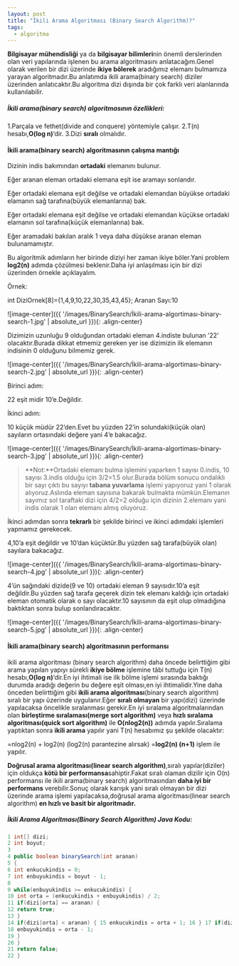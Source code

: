 ```yaml
---
layout: post
title: "İkili Arama Algoritması (Binary Search Algorithm)?"
tags:
  - algoritma
---
```


**Bilgisayar mühendisliği** ya da **bilgisayar bilimleri**nin önemli derslerinden olan veri yapılarında işlenen bu arama algoritmasını anlatacağım.Genel olarak verilen bir dizi üzerinde **ikiye bölerek** aradığımız elemanı bulmamıza yarayan algoritmadır.Bu anlatımda ikili arama(binary search) diziler üzerinden anlatıcaktır.Bu algoritma dizi dışında bir çok farklı veri alanlarında kullanılabilir.

##### **İkili arama(binary search) algoritmasının özellikleri:**

1.Parçala ve fethet(divide and conquere) yöntemiyle çalışır.
2.T(n) hesabı,**O(log n)**‘dir.
3.Dizi **sıralı** olmalıdır.

#### **İkili arama(binary search) algoritmasının çalışma mantığı**

Dizinin indis bakımından **ortadaki** elemanını bulunur.

Eğer aranan eleman ortadaki elemana eşit ise aramayı sonlandır.

Eğer ortadaki elemana eşit değilse ve ortadaki elemandan büyükse ortadaki elamanın sağ tarafına(büyük elemanlarına) bak.

Eğer ortadaki elemana eşit değilse ve ortadaki elemandan küçükse ortadaki elamanın sol tarafına(küçük elemanlarına) bak.

Eğer aramadaki bakılan aralık 1 veya daha düşükse aranan eleman bulunamamıştır.

Bu algoritmik adımların her birinde diziyi her zaman ikiye böler.Yani problem **log2(n)** adımda çözülmesi beklenir.Daha iyi anlaşılması için bir dizi üzerinden örnekle açıklayalım.

Örnek:

int DiziOrnek[8]={1,4,9,10,22,30,35,43,45};
Aranan Sayı:10

![image-center]({{ '/images/BinarySearch/İkili-arama-algortiması-binary-search-1.jpg' | absolute_url }}){: .align-center}

Dizimizin uzunluğu 9 olduğundan ortadaki eleman 4.indiste bulunan ’22’ olacaktır.Burada dikkat etmemiz gereken yer ise dizimizin ilk elemanın indisinin 0 olduğunu bilmemiz gerek.

![image-center]({{ '/images/BinarySearch/İkili-arama-algortiması-binary-search-2.jpg' | absolute_url }}){: .align-center}

Birinci adım:

22 eşit midir 10’e.Değildir.

İkinci adım:

10 küçük müdür 22’den.Evet bu yüzden 22’in solundaki(küçük olan) sayıların ortasındaki değere yani 4’e bakacağız.

![image-center]({{ '/images/BinarySearch/İkili-arama-algortiması-binary-search-3.jpg' | absolute_url }}){: .align-center}

> **Not:**Ortadaki elemanı bulma işlemini yaparken 1 sayısı 0.indis, 10 sayısı 3.indis olduğu için 3/2=1.5 olur.Burada bölüm sonucu ondalıklı bir sayı çıktı bu sayıyı **tabana yuvarlama** işlemi yapıyoruz yani 1 olarak alıyoruz.Aslında eleman sayısına bakarak bulmakta mümkün.Elemanın sayımız sol taraftaki dizi için 4/2=2 olduğu için dizinin 2.elemanı yani indis olarak 1 olan elemanı almış oluyoruz.

İkinci adımdan sonra **tekrarlı** bir şekilde birinci ve ikinci adımdaki işlemleri yapmamız gerekecek.

4,10’a eşit değildir ve 10’dan küçüktür.Bu yüzden sağ tarafa(büyük olan) sayılara bakacağız.

![image-center]({{ '/images/BinarySearch/İkili-arama-algortiması-binary-search-4.jpg' | absolute_url }}){: .align-center}

4’ün sağındaki dizide(9 ve 10) ortadaki eleman 9 sayısıdır.10’a eşit değildir.Bu yüzden sağ tarafa geçerek dizin tek elemanı kaldığı için ortadaki eleman otomatik olarak o sayı olacaktır.10 sayısının da eşit olup olmadığına baktıktan sonra bulup sonlandıracaktır.

![image-center]({{ '/images/BinarySearch/İkili-arama-algortiması-binary-search-5.jpg' | absolute_url }}){: .align-center}

#### **İkili arama(binary search) algoritmasının performansı**

ikili arama algoritması (binary search algorithm) daha öncede belirttiğim gibi arama yapılan yapıyı sürekli **ikiye bölme** işlemine tâbi tuttuğu için T(n) hesabı,**O(log n)**‘dir.En iyi ihtimali ise ilk bölme işlemi sırasında baktığı durumda aradığı değerin bu değere eşit olması,en iyi ihtimalidir.Yine daha önceden belirttiğim gibi **ikili arama algoritması**(binary search algorithm) sıralı bir yapı üzerinde uygulanır.Eğer **sıralı olmayan** bir yapı(dizi) üzerinde yapılacaksa öncelikle sıralanması gerekir.En iyi sıralama algoritmalarından olan **birleştirme sıralaması(merge sort algorithm)** veya **hızlı sıralama algoritması(quick sort algorithm)** ile **O(nlog2(n))** adımda yapılır.Sıralama yaptıktan sonra **ikili arama** yapılır yani T(n) hesabımız şu şekilde olacaktır:

=nlog2(n) + log2(n) (log2(n) parantezine alırsak)
=**log2(n) (n+1)** işlem ile yapılır.

**Doğrusal arama algoritması(linear search algorithm)**,sıralı yapılar(diziler) için oldukça **kötü bir performansa**sahiptir.Fakat sıralı olaman dizilir için O(n) performansı ile ikili arama(binary search) algoritmasından **daha iyi bir performans** verebilir.Sonuç olarak karışık yani sıralı olmayan bir dizi üzerinde arama işlemi yapılacaksa,doğrusal arama algoritması(linear search algorithm) **en hızlı ve basit bir algoritmadır.**

##### **İkili Arama Algoritması(Binary Search Algorithm) Java Kodu:**

```java
1 int[] dizi;
2 int boyut;
3
4 public boolean binarySearch(int aranan)
5 {
6 int enkucukindis = 0;
7 int enbuyukindis = boyut - 1;
8
9 while(enbuyukindis >= enkucukindis) {
10 int orta = (enkucukindis + enbuyukindis) / 2;
11 if(dizi[orta] == aranan) {
12 return true;
13 }
14 if(dizi[orta] < aranan) { 15 enkucukindis = orta + 1; 16 } 17 if(dizi[orta] > aranan) {
18 enbuyukindis = orta - 1;
19 }
20 }
21 return false;
22 }
```

